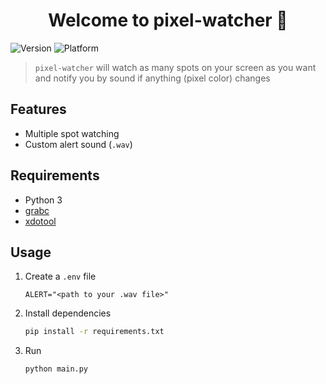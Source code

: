 <h1 align="center">Welcome to pixel-watcher 👋</h1>
<p>
  <img alt="Version" src="https://img.shields.io/badge/version-1.0.0-blue.svg?cacheSeconds=2592000" />
  <img alt="Platform" src="https://img.shields.io/badge/platform-linux-red.svg?cacheSeconds=2592000" />
</p>

> `pixel-watcher` will watch as many spots on your screen as you want and notify you by sound if anything (pixel color) changes

## Features
- Multiple spot watching
- Custom alert sound (`.wav`)

## Requirements
- Python 3
- [grabc](https://github.com/muquit/grabc)
- [xdotool](https://github.com/jordansissel/xdotool)

## Usage

1. Create a `.env` file
   ```env
   ALERT="<path to your .wav file>"
   ```

2. Install dependencies
   ```sh
   pip install -r requirements.txt
   ```

3. Run
   ```sh
   python main.py
   ```

